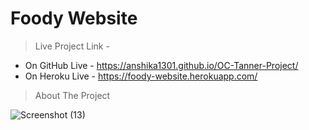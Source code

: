 # Foody Website

> Live Project Link -

* On GitHub Live - https://anshika1301.github.io/OC-Tanner-Project/ 
* On Heroku Live - https://foody-website.herokuapp.com/ 

> About The Project

![Screenshot (13)](https://user-images.githubusercontent.com/67957243/130327193-c99d2589-7759-4ad5-a072-44489a5d11a3.png)



